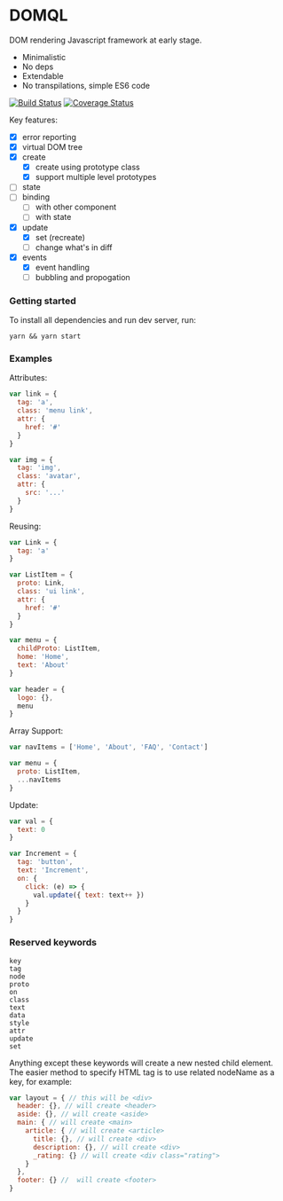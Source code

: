 # DOMQL
DOM rendering Javascript framework at early stage.

- Minimalistic
- No deps
- Extendable
- No transpilations, simple ES6 code

[![Build Status](https://travis-ci.org/rackai/domql.svg?branch=master)](https://travis-ci.org/rackai/domql)
[![Coverage Status](https://coveralls.io/repos/github/rackai/domql/badge.svg?branch=master)](https://coveralls.io/github/rackai/domql?branch=master)

Key features:
- [x] error reporting
- [x] virtual DOM tree
- [x] create
  - [x] create using prototype class
  - [x] support multiple level prototypes
- [ ] state
- [ ] binding
  - [ ] with other component
  - [ ] with state
- [x] update
  - [x] set (recreate)
  - [ ] change what's in diff
- [x] events
  - [x] event handling
  - [ ] bubbling and propogation

### Getting started

To install all dependencies and run dev server, run:

```shell
yarn && yarn start
```

### Examples

Attributes:

```javascript
var link = {
  tag: 'a',
  class: 'menu link',
  attr: {
    href: '#'
  }
}
```
```javascript
var img = {
  tag: 'img',
  class: 'avatar',
  attr: {
    src: '...'
  }
}
```

Reusing: 
```javascript
var Link = {
  tag: 'a'
}

var ListItem = {
  proto: Link,
  class: 'ui link',
  attr: {
    href: '#'
  }
}

var menu = {
  childProto: ListItem,
  home: 'Home',
  text: 'About'
}

var header = {
  logo: {},
  menu
}
```

Array Support:
```javascript
var navItems = ['Home', 'About', 'FAQ', 'Contact']

var menu = {
  proto: ListItem,
  ...navItems
}
```

Update:
```javascript
var val = {
  text: 0
}

var Increment = {
  tag: 'button',
  text: 'Increment',
  on: {
    click: (e) => {
      val.update({ text: text++ })
    }
  }
}
```



### Reserved keywords

```
key
tag
node
proto
on
class
text
data
style
attr
update
set
```

Anything except these keywords will create a new nested child element. The easier method to specify HTML tag is to use related nodeName as a key, for example: 

```javascript
var layout = { // this will be <div>
  header: {}, // will create <header>
  aside: {}, // will create <aside>
  main: { // will create <main>
    article: { // will create <article>
      title: {}, // will create <div>
      description: {}, // will create <div>
      _rating: {} // will create <div class="rating">
    }
  },
  footer: {} //  will create <footer>
}
```
